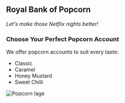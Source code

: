 ## Royal Bank of Popcorn
_Let's make those Netflix nights better!_

### Choose Your Perfect Popcorn Account 
We offer popcorn accounts to suit every taste:

* Classic
* Caramel
* Honey Mustard
* Sweet Chilli


![Popcorn Iage](https://www.kindpng.com/picc/m/107-1079551_cinema-vector-popcorn-with-cartoon-film-3d-clipart.png)
